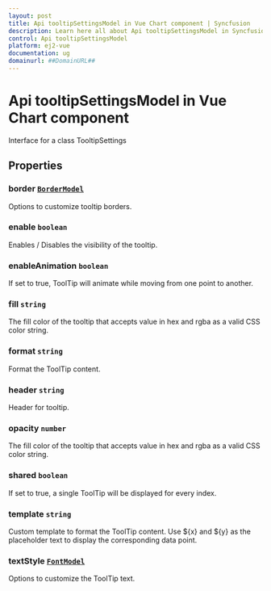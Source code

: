 ```yaml
---
layout: post
title: Api tooltipSettingsModel in Vue Chart component | Syncfusion
description: Learn here all about Api tooltipSettingsModel in Syncfusion Vue Chart component of Syncfusion Essential JS 2 and more.
control: Api tooltipSettingsModel 
platform: ej2-vue
documentation: ug
domainurl: ##DomainURL##
---
```


# Api tooltipSettingsModel in Vue Chart component

Interface for a class TooltipSettings

## Properties

### border [`BorderModel`](https://ej2.syncfusion.com/vue/documentation/api-borderModel.html)

Options to customize tooltip borders.

### enable `boolean`

Enables / Disables the visibility of the tooltip.

### enableAnimation `boolean`

If set to true, ToolTip will animate while moving from one point to another.

### fill `string`

The fill color of the tooltip that accepts value in hex and rgba as a valid CSS color string.

### format `string`

Format the ToolTip content.

### header `string`

Header for tooltip.

### opacity `number`

The fill color of the tooltip that accepts value in hex and rgba as a valid CSS color string.

### shared `boolean`

If set to true, a single ToolTip will be displayed for every index.

### template `string`

Custom template to format the ToolTip content. Use ${x} and ${y} as the placeholder text to display the corresponding data point.

### textStyle [`FontModel`](https://ej2.syncfusion.com/vue/documentation/api-fontModel.html)

Options to customize the ToolTip text.
